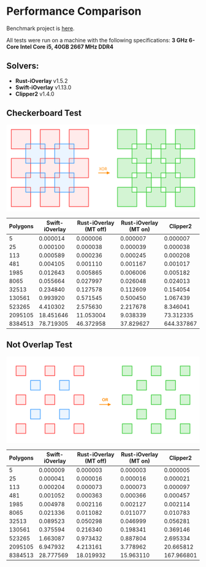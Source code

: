 # Performance Comparison

Benchmark project is [here](https://github.com/iShape-Rust/iOverlayPerformance).

All tests were run on a machine with the following specifications:
**3 GHz 6-Core Intel Core i5, 40GB 2667 MHz DDR4**

## Solvers:

- **Rust-iOverlay** v1.5.2
- **Swift-iOverlay**  v1.13.0
- **Clipper2**  v1.4.0

## Checkerboard Test

![Checkerboard Test](test_0.svg)

| Polygons | Swift-iOverlay | Rust-iOverlay (MT off)  | Rust-iOverlay (MT on) | Clipper2    |
|----------|----------------|-------------------------|-----------------------|-------------|
| 5        | 0.000014       | 0.000006                | 0.000007              | 0.000007    |
| 25       | 0.000100       | 0.000038                | 0.000039              | 0.000038    |
| 113      | 0.000589       | 0.000236                | 0.000245              | 0.000208    |
| 481      | 0.004105       | 0.001110                | 0.001167              | 0.001017    |
| 1985     | 0.012643       | 0.005865                | 0.006006              | 0.005182    |
| 8065     | 0.055664       | 0.027997                | 0.026048              | 0.024013    |
| 32513    | 0.234840       | 0.127578                | 0.112609              | 0.154054    |
| 130561   | 0.993920       | 0.571545                | 0.500450              | 1.067439    |
| 523265   | 4.410302       | 2.575630                | 2.217678              | 8.346041    |
| 2095105  | 18.451646      | 11.053004               | 9.038339              | 73.312335   |
| 8384513  | 78.719305      | 46.372958               | 37.829627             | 644.337867  |

## Not Overlap Test

![Not Overlap Test](test_1.svg)

| Polygons | Swift-iOverlay | Rust-iOverlay (MT off) | Rust-iOverlay (MT on) | Clipper2   |
|----------|----------------|------------------------|-----------------------|------------|
| 5        | 0.000009       | 0.000003               | 0.000003              | 0.000005   |
| 25       | 0.000041       | 0.000016               | 0.000016              | 0.000021   |
| 113      | 0.000204       | 0.000073               | 0.000073              | 0.000097   |
| 481      | 0.001052       | 0.000363               | 0.000366              | 0.000457   |
| 1985     | 0.004978       | 0.002116               | 0.002127              | 0.002114   |
| 8065     | 0.021336       | 0.011082               | 0.011077              | 0.010783   |
| 32513    | 0.089523       | 0.050298               | 0.046999              | 0.056281   |
| 130561   | 0.375594       | 0.216340               | 0.198341              | 0.369146   |
| 523265   | 1.663087       | 0.973432               | 0.887804              | 2.695334   |
| 2095105  | 6.947932       | 4.213161               | 3.778962              | 20.665812  |
| 8384513  | 28.777569      | 18.019932              | 15.963110             | 167.966801 |